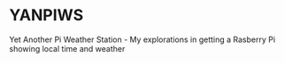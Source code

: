# YANPIWS
Yet Another Pi Weather Station - My explorations in getting a Rasberry Pi showing local time and weather
